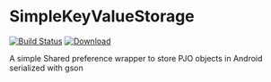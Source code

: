 # SimpleKeyValueStorage
[![Build Status](https://travis-ci.org/540/SimpleKeyValueStorage.svg?branch=master)](https://travis-ci.org/540/SimpleKeyValueStorage)
[![Download](https://api.bintray.com/packages/gorkma/maven/simple-key-value-storage/images/download.svg) ](https://bintray.com/gorkma/maven/simple-key-value-storage/_latestVersion)

A simple Shared preference wrapper to store PJO objects in Android serialized with gson
